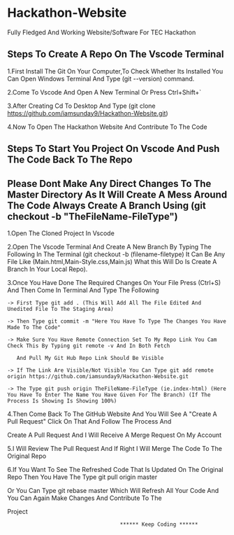 # Hackathon-Website

Fully Fledged And Working Website/Software For TEC Hackathon 

## Steps To Create A Repo On The Vscode Terminal

1.First Install The Git On Your Computer,To Check Whether Its Installed You Can Open Windows Terminal And Type (git --version) command.

2.Come To Vscode And Open A New Terminal Or Press Ctrl+Shift+`

3.After Creating Cd To Desktop And Type (git clone https://github.com/iamsunday9/Hackathon-Website.git)

4.Now To Open The Hackathon Website And Contribute To The Code

## Steps To Start You Project On Vscode And Push The Code Back To The Repo

## Please Dont Make Any Direct Changes To The Master Directory As It Will Create A Mess Around The Code Always Create A      Branch Using (git checkout -b "TheFileName-FileType")

1.Open The Cloned Project In Vscode

2.Open The Vscode Terminal And Create A New Branch By Typing The Following In The Terminal (git checkout -b (filename-filetype) It Can Be Any File Like (Main.html,Main-Style.css,Main.js) What this Will Do Is Create A Branch In Your Local Repo). 

3.Once You Have Done The Required Changes On Your File Press (Ctrl+S) And Then Come In Terminal And Type The Following 

    -> First Type git add . (This Will Add All The File Edited And Unedited File To The Staging Area)

    -> Then Type git commit -m "Here You Have To Type The Changes You Have Made To The Code"

    -> Make Sure You Have Remote Connection Set To My Repo Link You Cam Check This By Typing git remote -v And In Both Fetch 

       And Pull My Git Hub Repo Link Should Be Visible 

    -> If The Link Are Visible/Not Visible You Can Type git add remote origin https://github.com/iamsunday9/Hackathon-Website.git

    -> The Type git push origin TheFileName-FileType (ie.index-html) (Here You Have To Enter The Name You Have Given For The Branch) (If The Process Is Showing Is Showing 100%)

4.Then Come Back To The GitHub Website And You Will See A "Create A Pull Request" Click On That And Follow The Process And 

  Create A Pull Request And I Will Receive A Merge Request On My Account

5.I Will Review The Pull Request And If Right I Will Merge The Code To The Original Repo

6.If You Want To See The Refreshed Code That Is Updated On The Original Repo Then You Have The Type git pull origin master 

  Or You Can Type git rebase master Which Will Refresh All Your Code And You Can Again Make Changes And Contribute To The 
  
  Project



                                        ****** Keep Coding ******